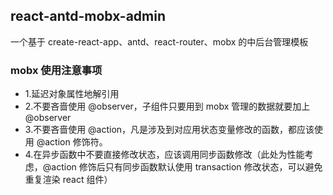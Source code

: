 ## react-antd-mobx-admin

一个基于 create-react-app、antd、react-router、mobx 的中后台管理模板

### mobx 使用注意事项
 * 1.延迟对象属性地解引用
 * 2.不要吝啬使用 @observer，子组件只要用到 mobx 管理的数据就要加上 @observer
 * 3.不要吝啬使用 @action，凡是涉及到对应用状态变量修改的函数，都应该使用 @action 修饰符。
 * 4.在异步函数中不要直接修改状态，应该调用同步函数修改（此处为性能考虑，@action 修饰后只有同步函数默认使用 transaction 修改状态，可以避免重复渲染 react 组件）
